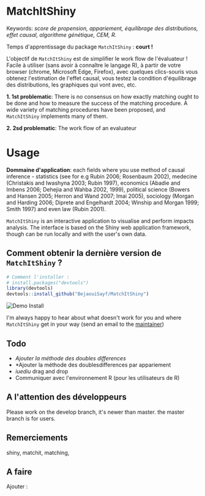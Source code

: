 # MatchItShiny

Keywords: *score de propension, appariement, équilibrage des distributions, effet causal, algorithme génétique, CEM, R.*

Temps d'apprentissage du package `MatchItShiny` : **court !**

L'objectif de `MatchItShiny` est de simplifier le work flow de l'évaluateur ! Facile à utiliser (sans avoir à  connaître le langage R), à partir de votre browser (chrome, Microsoft Edge, Firefox), avec quelques clics-souris vous obtenez l'estimation de l'effet causal, vous testez la condition d'équilibrage des distributions, les graphiques qui vont avec, etc. 


**1. 1st problematic**: There is no consensus on how exactly matching ought to be done and how to measure the success of the matching procedure. A wide variety of matching procedures have been proposed, and `MatchItShiny` implements many of them.


**2. 2sd problematic**: The work flow of an evaluateur 

# Usage

**Dommaine d'application**: each fields where you use method of causal inference - statistics (see for e.g Rubin 2006; Rosenbaum 2002), medecine (Christakis and Iwashyna 2003; Rubin 1997), economics  (Abadie and Imbens 2006; Dehejia and Wahba 2002, 1999), political science (Bowers and Hansen 2005; Herron and Wand 2007; Imai 2005), sociology (Morgan and Harding 2006; Diprete and Engelhardt 2004; Winship and Morgan 1999; Smith 1997) and even law (Rubin 2001).


`MatchItShiny` is an interactive application to visualise and perform impacts analysis. The interface is based on the Shiny web application framework, though can be run locally and with the user's own data.

## Comment obtenir la dernière version de `MatchItShiny` ?

```R
# Comment l'installer :
# install.packages("devtools")
library(devtools)
devtools::install_github("BejaouiSayf/MatchItShiny")
```

![Demo Install](https://github.com/BejaouiSayf/MatchItShiny/blob/master/Demo%20Install%20MatchItShiny.gif)


I'm always happy to hear about what doesn't work for you and where `MatchItShiny` get in your way (send an email to the [maintainer](bejaoui@gmail.com))


## Todo
- *Ajouter la méthode des doubles differences* 
- *Ajouter la méthode des doublesdifferences par appariement
- *iuediu* drag and drop
- Communiquer avec l'environnement R (pour les utilisateurs de R)

## A l'attention des développeurs

Please work on the develop branch, it's newer than master. the master branch is for users.

## Remerciements
shiny, matchit, matching, 

## A faire
Ajouter : 





